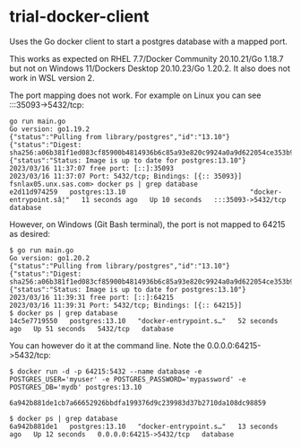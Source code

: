 # trial-docker-client

Uses the Go docker client to start a postgres database with a mapped port.

This works as expected on RHEL 7.7/Docker Community 20.10.21/Go 1.18.7 
but not on Windows 11/Dockers Desktop 20.10.23/Go 1.20.2.  It also does not work in WSL version 2.

The port mapping does not work.  For example on Linux you can see :::35093->5432/tcp:

```
go run main.go
Go version: go1.19.2
{"status":"Pulling from library/postgres","id":"13.10"}
{"status":"Digest: sha256:a06b381f1ed083cf85900b4814936b6c85a93e820c9924a0a9d622054ce353b9"}
{"status":"Status: Image is up to date for postgres:13.10"}
2023/03/16 11:37:07 free port: [::]:35093
2023/03/16 11:37:07 Port: 5432/tcp; Bindings: [{:: 35093}]
fsnlax05.unx.sas.com> docker ps | grep database
e2d11d974259   postgres:13.10                               "docker-entrypoint.sâ¦"   11 seconds ago   Up 10 seconds   :::35093->5432/tcp                                                                            database
```

However, on Windows (Git Bash terminal), the port is not mapped to 64215 as desired:

```
$ go run main.go
Go version: go1.20.2
{"status":"Pulling from library/postgres","id":"13.10"}
{"status":"Digest: sha256:a06b381f1ed083cf85900b4814936b6c85a93e820c9924a0a9d622054ce353b9"}
{"status":"Status: Image is up to date for postgres:13.10"}
2023/03/16 11:39:31 free port: [::]:64215
2023/03/16 11:39:31 Port: 5432/tcp; Bindings: [{:: 64215}]
$ docker ps | grep database
14c5e7719550   postgres:13.10   "docker-entrypoint.s…"   52 seconds ago   Up 51 seconds   5432/tcp   database
```

You can however do it at the command line.  Note the 0.0.0.0:64215->5432/tcp:

```
$ docker run -d -p 64215:5432 --name database -e POSTGRES_USER='myuser' -e POSTGRES_PASSWORD='mypassword' -e POSTGRES_DB='mydb' postgres:13.10

6a942b881de1cb7a66652926bbdfa199376d9c239983d37b2710da108dc98859

$ docker ps | grep database
6a942b881de1   postgres:13.10   "docker-entrypoint.s…"   13 seconds ago   Up 12 seconds   0.0.0.0:64215->5432/tcp   database
```
